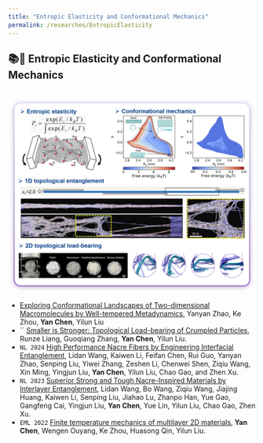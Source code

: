```yaml
---
title: "Entropic Elasticity and Conformational Mechanics"
permalink: /researches/EntropicElasticity
---
```


## 📚📐 Entropic Elasticity and Conformational Mechanics
<br/><img src='/images/projects/ConformationalMechanics.png'>


- [Exploring Conformational Landscapes of Two-dimensional Macromolecules by Well-tempered Metadynamics](), Yanyan Zhao, Ke Zhou, **Yan Chen**, Yilun Liu
- `` [Smaller is Stronger: Topological Load-bearing of Crumpled Particles](), Runze Liang, Guoqiang Zhang, **Yan Chen**, Yilun Liu.
- ``NL 2024`` [High Performance Nacre Fibers by Engineering Interfacial Entanglement](https://pubs.acs.org/doi/10.1021/acs.nanolett.4c00581), Lidan Wang, Kaiwen Li, Feifan Chen, Rui Guo, Yanyan Zhao, Senping Liu, Yiwei Zhang, Zeshen Li, Chenwei Shen, Ziqiu Wang, Xin Ming, Yingjun Liu, **Yan Chen**, Yilun Liu, Chao Gao, and Zhen Xu.
- ``NL 2023`` [Superior Strong and Tough Nacre-Inspired Materials by Interlayer Entanglement](https://pubs.acs.org/doi/10.1021/acs.nanolett.3c00332), Lidan Wang, Bo Wang, Ziqiu Wang, Jiajing Huang, Kaiwen Li, Senping Liu, Jiahao Lu, Zhanpo Han, Yue Gao, Gangfeng Cai, Yingjun Liu, **Yan Chen**, Yue Lin, Yilun Liu, Chao Gao, Zhen Xu.
- ``EML 2022`` [Finite temperature mechanics of multilayer 2D materials](https://www.sciencedirect.com/science/article/pii/S2352431622000050), **Yan Chen**, Wengen Ouyang, Ke Zhou, Huasong Qin, Yilun Liu.
